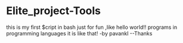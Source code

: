 # Elite_project-Tools
  this is my first $cript in bash 
  just for fun ,like hello world!! programs in programming languages
  it is like that!
        -by pavankl
     --Thanks
